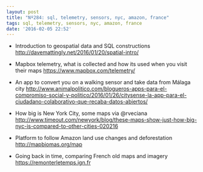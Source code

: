 ```yaml
---
layout: post
title: "Nº284: sql, telemetry, sensors, nyc, amazon, france"
tags: sql, telemetry, sensors, nyc, amazon, france
date: '2016-02-05 22:52'
---
```


* Introduction to geospatial data and SQL constructions
  http://davemattingly.net/2016/01/20/spatial-intro/

* Mapbox telemetry, what is collected and how its used when you visit their maps
  https://www.mapbox.com/telemetry/

* An app to convert you on a walking sensor and take data from Málaga city
  http://www.animalpolitico.com/blogueros-apps-para-el-compromiso-social-y-politico/2016/01/26/citysense-la-app-para-el-ciudadano-colaborativo-que-recaba-datos-abiertos/

* How big is New York City, some maps via @rveciana
  http://www.timeout.com/newyork/blog/these-maps-show-just-how-big-nyc-is-compared-to-other-cities-020216

* Platform to follow Amazon land use changes and deforestation
  http://mapbiomas.org/map

* Going back in time, comparing French old maps and imagery
  https://remonterletemps.ign.fr
